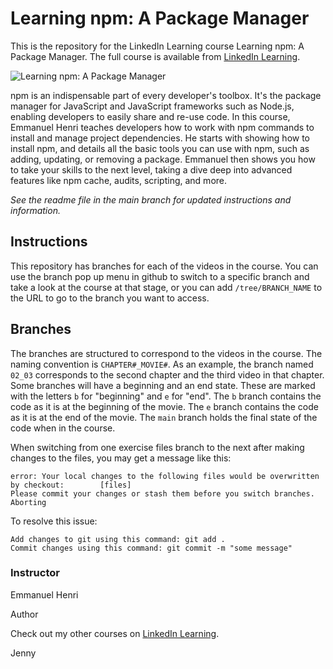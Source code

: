 # Learning npm: A Package Manager
This is the repository for the LinkedIn Learning course Learning npm: A Package Manager. The full course is available from [LinkedIn Learning][lil-course-url].

![Learning npm: A Package Manager][lil-thumbnail-url] 

npm is an indispensable part of every developer's toolbox. It's the package manager for JavaScript and JavaScript frameworks such as Node.js, enabling developers to easily share and re-use code. In this course, Emmanuel Henri teaches developers how to work with npm commands to install and manage project dependencies. He starts with showing how to install npm, and details all the basic tools you can use with npm, such as adding, updating, or removing a package. Emmanuel then shows you how to take your skills to the next level, taking a dive deep into advanced features like npm cache, audits, scripting, and more.


_See the readme file in the main branch for updated instructions and information._
## Instructions
This repository has branches for each of the videos in the course. You can use the branch pop up menu in github to switch to a specific branch and take a look at the course at that stage, or you can add `/tree/BRANCH_NAME` to the URL to go to the branch you want to access.

## Branches
The branches are structured to correspond to the videos in the course. The naming convention is `CHAPTER#_MOVIE#`. As an example, the branch named `02_03` corresponds to the second chapter and the third video in that chapter. 
Some branches will have a beginning and an end state. These are marked with the letters `b` for "beginning" and `e` for "end". The `b` branch contains the code as it is at the beginning of the movie. The `e` branch contains the code as it is at the end of the movie. The `main` branch holds the final state of the code when in the course.

When switching from one exercise files branch to the next after making changes to the files, you may get a message like this:

    error: Your local changes to the following files would be overwritten by checkout:        [files]
    Please commit your changes or stash them before you switch branches.
    Aborting

To resolve this issue:
	
    Add changes to git using this command: git add .
	Commit changes using this command: git commit -m "some message"

### Instructor

Emmanuel Henri 
                            
Author

Check out my other courses on [LinkedIn Learning](https://www.linkedin.com/learning/instructors/emmanuel-henri).

[lil-course-url]: https://www.linkedin.com/learning/learning-npm-a-package-manager?dApp=59033956
[lil-thumbnail-url]: https://media.licdn.com/dms/image/C560DAQF6xNNOUO2ZwQ/learning-public-crop_288_512/0/1678465785599?e=2147483647&v=beta&t=INjO7_K3vfBFPnr7LP3QDkABNI2O9yUJvAuOaYP2xoY

Jenny